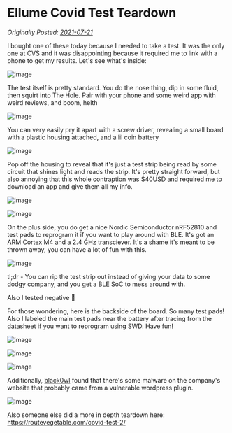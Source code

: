 # Ellume Covid Test Teardown

_Originally Posted: [2021-07-21](https://twitter.com/netspooky/status/1417721950881959938)_

I bought one of these today because I needed to take a test. It was the only one at CVS and it was disappointing because it required me to link with a phone to get my results. Let's see what's inside:

![image](https://user-images.githubusercontent.com/26436276/209997590-19cfbbca-b4a6-43cf-9806-41caf2818127.png)

The test itself is pretty standard. You do the nose thing, dip in some fluid, then squirt into The Hole. Pair with your phone and some weird app with weird reviews, and boom, helth

![image](https://user-images.githubusercontent.com/26436276/209997632-c4ff6d59-f0f6-46b0-abe1-2f06c99b65d5.png)

You can very easily pry it apart with a screw driver, revealing a small board with a plastic housing attached, and a lil coin battery

![image](https://user-images.githubusercontent.com/26436276/209997679-af82caa0-401a-4059-8f56-2f39f43f6380.png)

Pop off the housing to reveal that it's just a test strip being read by some circuit that shines light and reads the strip. It's pretty straight forward, but also annoying that this whole contraption was $40USD and required me to download an app and give them all my info.

![image](https://user-images.githubusercontent.com/26436276/209997714-67ec3f5e-d1fb-4def-a378-d26d906ff08a.png)

![image](https://user-images.githubusercontent.com/26436276/209997719-dfd2a4c6-4a72-4b4e-b95f-010fd2870dca.png)

On the plus side, you do get a nice Nordic Semiconductor nRF52810 and test pads to reprogram it if you want to play around with BLE. It's got an ARM Cortex M4 and a 2.4 GHz transciever. It's a shame it's meant to be thrown away, you can have a lot of fun with this.

![image](https://user-images.githubusercontent.com/26436276/209997744-46e6986e-1fa3-4b52-8201-66a4f8a379bd.png)

tl;dr - You can rip the test strip out instead of giving your data to some dodgy company, and you get a BLE SoC to mess around with. 

Also I tested negative 🎉

For those wondering, here is the backside of the board. So many test pads! Also I labeled the main test pads near the battery after tracing from the datasheet if you want to reprogram using SWD. Have fun!

![image](https://user-images.githubusercontent.com/26436276/209997784-1f101ad6-64f7-4d61-997c-518c1f1e4b84.png)

![image](https://user-images.githubusercontent.com/26436276/209997793-c9787707-93d1-4b74-8343-210326553f82.png)

![image](https://user-images.githubusercontent.com/26436276/209997807-43323e00-c79b-468f-87b4-ed66146f2f82.png)

Additionally, [black0wl](https://twitter.com/b1ack0wl/status/1417991582444310528) found that there's some malware on the company's website that probably came from a vulnerable wordpress plugin.

![image](https://user-images.githubusercontent.com/26436276/209997902-d2dae350-aabf-4e16-bd8a-95780ae315bc.png)

Also someone else did a more in depth teardown here: https://routevegetable.com/covid-test-2/
